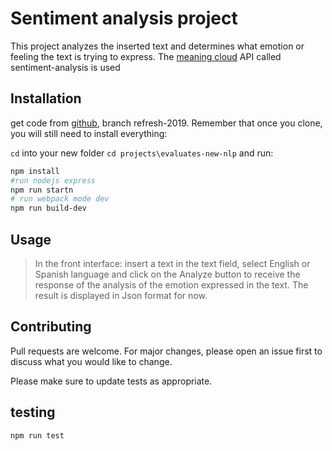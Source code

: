 # Sentiment analysis project

This project analyzes the inserted text and determines what emotion or feeling the text is trying to express. The [meaning cloud](https://www.meaningcloud.com/products/sentiment-analysis) API called sentiment-analysis is used 

## Installation

get code from [github](https://github.com/edoradoda/fend.git), branch  refresh-2019.
Remember that once you clone, you will still need to install everything:

`cd` into your new folder `cd projects\evaluates-new-nlp` and run:
```bash
npm install
#run nodejs express
npm run startn 
# run webpack mode dev
npm run build-dev    
```

## Usage

> In the front interface: insert a text in the text field, select English or Spanish language and click on the Analyze button to receive the response of the analysis of the emotion expressed in the text. The result is displayed in Json format for now.


## Contributing
Pull requests are welcome. For major changes, please open an issue first to discuss what you would like to change.

Please make sure to update tests as appropriate.

## testing
```bash
npm run test
```
